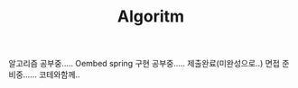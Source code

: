 ﻿---
title: Algoritm
categories:
- blogging
last_modified_at: 2022-01-12T17:00:00+09:00
toc: true
---

알고리즘 공부중.....
Oembed spring 구현 공부중.....
제출완료(미완성으로..)
면접 준비중...... 코테와함께..